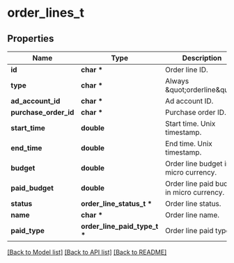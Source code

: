 # order_lines_t

## Properties
Name | Type | Description | Notes
------------ | ------------- | ------------- | -------------
**id** | **char \*** | Order line ID. | [optional] 
**type** | **char \*** | Always \&quot;orderline\&quot;. | [optional] 
**ad_account_id** | **char \*** | Ad account ID. | [optional] 
**purchase_order_id** | **char \*** | Purchase order ID. | [optional] 
**start_time** | **double** | Start time. Unix timestamp. | [optional] 
**end_time** | **double** | End time. Unix timestamp. | [optional] 
**budget** | **double** | Order line budget in micro currency. | [optional] 
**paid_budget** | **double** | Order line paid budget in micro currency. | [optional] 
**status** | **order_line_status_t \*** | Order line status. | [optional] 
**name** | **char \*** | Order line name. | [optional] 
**paid_type** | **order_line_paid_type_t \*** | Order line paid type. | [optional] 

[[Back to Model list]](../README.md#documentation-for-models) [[Back to API list]](../README.md#documentation-for-api-endpoints) [[Back to README]](../README.md)


